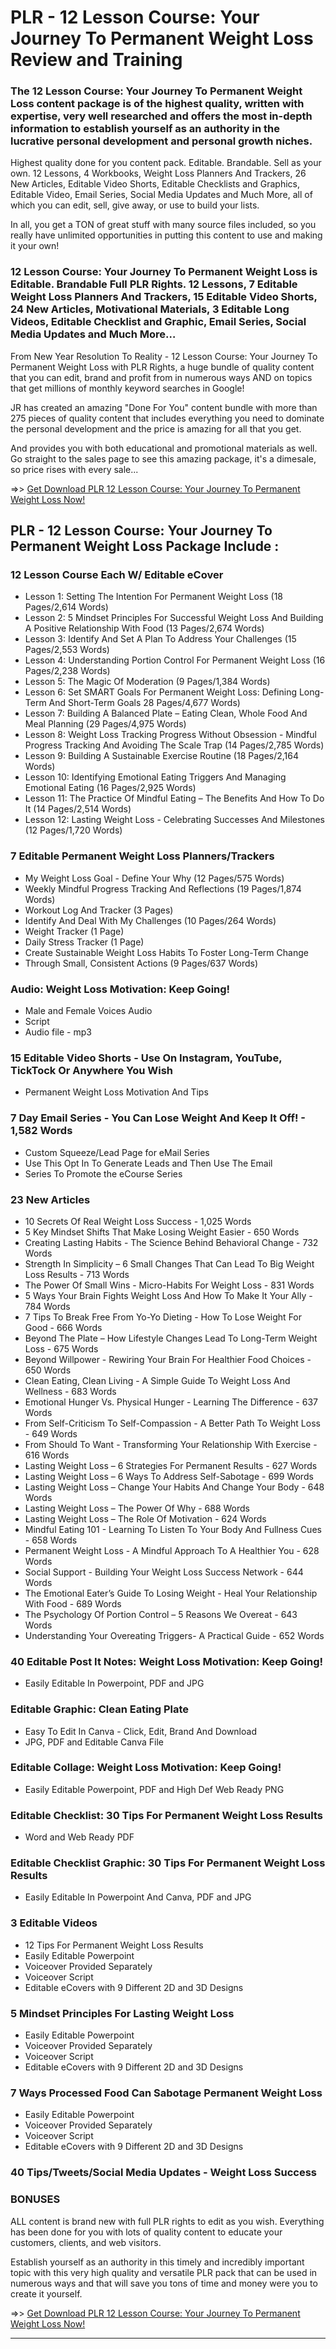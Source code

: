 # PLR - 12 Lesson Course: Your Journey To Permanent Weight Loss Review and Training
### The 12 Lesson Course: Your Journey To Permanent Weight Loss content package is of the highest quality, written with expertise, very well researched and offers the most in-depth information to establish yourself as an authority in the lucrative personal development and personal growth niches.
Highest quality done for you content pack. Editable. Brandable. Sell as your own. 12 Lessons, 4 Workbooks, Weight Loss Planners And Trackers, 26 New Articles, Editable Video Shorts, Editable Checklists and Graphics, Editable Video, Email Series, Social Media Updates and Much More, all of which you can edit, sell, give away, or use to build your lists.

In all, you get a TON of great stuff with many source files included, so you really have unlimited opportunities in putting this content to use and making it your own!

### 12 Lesson Course: Your Journey To Permanent Weight Loss is Editable. Brandable Full PLR Rights. 12 Lessons, 7 Editable Weight Loss Planners And Trackers, 15 Editable Video Shorts, 24 New Articles, Motivational Materials, 3 Editable Long Videos, Editable Checklist and Graphic, Email Series, Social Media Updates and Much More…

From New Year Resolution To Reality - 12 Lesson Course: Your Journey To Permanent Weight Loss with PLR Rights, a huge bundle of quality content that you can edit, brand and profit from in numerous ways AND on topics that get millions of monthly keyword searches in Google!

JR has created an amazing "Done For You" content bundle with more than 275 pieces of quality content that includes everything you need to dominate the personal development and the price is amazing for all that you get.

And provides you with both educational and promotional materials as well.
Go straight to the sales page to see this amazing package, it's a dimesale, so price rises with every sale...

=>> [Get Download PLR 12 Lesson Course: Your Journey To Permanent Weight Loss Now!](https://warriorplus.com/o2/a/ngl34gg/0)


## PLR - 12 Lesson Course: Your Journey To Permanent Weight Loss Package Include :

### 12 Lesson Course Each W/ Editable eCover
- Lesson 1: Setting The Intention For Permanent Weight Loss
(18 Pages/2,614 Words)
- Lesson 2: 5 Mindset Principles For Successful Weight Loss And Building A Positive Relationship With Food (13 Pages/2,674 Words)
- Lesson 3: Identify And Set A Plan To Address Your Challenges
(15 Pages/2,553 Words)
- Lesson 4: Understanding Portion Control For Permanent Weight Loss
(16 Pages/2,238 Words)
- Lesson 5: The Magic Of Moderation (9 Pages/1,384 Words)
- Lesson 6: Set SMART Goals For Permanent Weight Loss: Defining Long-Term And Short-Term Goals 28 Pages/4,677 Words)
- Lesson 7: Building A Balanced Plate – Eating Clean, Whole Food And Meal Planning (29 Pages/4,975 Words)
- Lesson 8: Weight Loss Tracking Progress Without Obsession - Mindful Progress Tracking And Avoiding The Scale Trap (14 Pages/2,785 Words)
- Lesson 9: Building A Sustainable Exercise Routine (18 Pages/2,164 Words)
- Lesson 10: Identifying Emotional Eating Triggers And Managing Emotional Eating (16 Pages/2,925 Words)
- Lesson 11: The Practice Of Mindful Eating – The Benefits And How To Do It (14 Pages/2,514 Words)
- Lesson 12: Lasting Weight Loss - Celebrating Successes And Milestones (12 Pages/1,720 Words)

### 7 Editable Permanent Weight Loss Planners/Trackers
- My Weight Loss Goal - Define Your Why (12 Pages/575 Words)
- Weekly Mindful Progress Tracking And Reflections (19 Pages/1,874 Words)
- Workout Log And Tracker (3 Pages)
- Identify And Deal With My Challenges (10 Pages/264 Words)
- Weight Tracker (1 Page)
- Daily Stress Tracker (1 Page)
- Create Sustainable Weight Loss Habits To Foster Long-Term Change
- Through Small, Consistent Actions (9 Pages/637 Words)

### Audio: Weight Loss Motivation: Keep Going!
- Male and Female Voices Audio
- Script
- Audio file - mp3

### 15 Editable Video Shorts - Use On Instagram, YouTube, TickTock Or Anywhere You Wish
- Permanent Weight Loss Motivation And Tips

### 7 Day Email Series - You Can Lose Weight And Keep It Off! - 1,582 Words
- Custom Squeeze/Lead Page for eMail Series 
- Use This Opt In To Generate Leads and Then Use The Email
- Series To Promote the eCourse Series

### 23 New Articles
- 10 Secrets Of Real Weight Loss Success - 1,025 Words
- 5 Key Mindset Shifts That Make Losing Weight Easier - 650 Words
- Creating Lasting Habits - The Science Behind Behavioral Change - 732 Words
- Strength In Simplicity – 6 Small Changes That Can Lead To Big Weight Loss Results - 713 Words
- The Power Of Small Wins - Micro-Habits For Weight Loss - 831 Words
- 5 Ways Your Brain Fights Weight Loss And How To Make It Your Ally - 784 Words
- 7 Tips To Break Free From Yo-Yo Dieting - How To Lose Weight For Good - 666 Words
- Beyond The Plate – How Lifestyle Changes Lead To Long-Term Weight Loss - 675 Words
- Beyond Willpower - Rewiring Your Brain For Healthier Food Choices - 650 Words
- Clean Eating, Clean Living - A Simple Guide To Weight Loss And Wellness - 683 Words
- Emotional Hunger Vs. Physical Hunger - Learning The Difference - 637 Words
- From Self-Criticism To Self-Compassion - A Better Path To Weight Loss - 649 Words
- From Should To Want - Transforming Your Relationship With Exercise - 616 Words
- Lasting Weight Loss – 6 Strategies For Permanent Results - 627 Words
- Lasting Weight Loss – 6 Ways To Address Self-Sabotage - 699 Words
- Lasting Weight Loss – Change Your Habits And Change Your Body - 648 Words
- Lasting Weight Loss – The Power Of Why - 688 Words
- Lasting Weight Loss – The Role Of Motivation - 624 Words
- Mindful Eating 101 - Learning To Listen To Your Body And Fullness Cues - 658 Words
- Permanent Weight Loss - A Mindful Approach To A Healthier You - 628 Words
- Social Support - Building Your Weight Loss Success Network - 644 Words
- The Emotional Eater’s Guide To Losing Weight - Heal Your Relationship With Food - 689 Words
- The Psychology Of Portion Control – 5 Reasons We Overeat - 643 Words
- Understanding Your Overeating Triggers- A Practical Guide - 652 Words

### 40 Editable Post It Notes: Weight Loss Motivation: Keep Going!
- Easily Editable In Powerpoint, PDF and JPG

### Editable Graphic: Clean Eating Plate
- Easy To Edit In Canva - Click, Edit, Brand And Download
- JPG, PDF and Editable Canva File

### Editable Collage: Weight Loss Motivation: Keep Going!
- Easily Editable Powerpoint, PDF and High Def Web Ready PNG

### Editable Checklist: 30 Tips For Permanent Weight Loss Results
- Word and Web Ready PDF

### Editable Checklist Graphic: 30 Tips For Permanent Weight Loss Results
- Easily Editable In Powerpoint And Canva, PDF and JPG

### 3 Editable Videos
- 12 Tips For Permanent Weight Loss Results
- Easily Editable Powerpoint
- Voiceover Provided Separately
- Voiceover Script
- Editable eCovers with 9 Different 2D and 3D Designs

### 5 Mindset Principles For Lasting Weight Loss
- Easily Editable Powerpoint
- Voiceover Provided Separately
- Voiceover Script
- Editable eCovers with 9 Different 2D and 3D Designs

### 7 Ways Processed Food Can Sabotage Permanent Weight Loss
- Easily Editable Powerpoint
- Voiceover Provided Separately
- Voiceover Script
- Editable eCovers with 9 Different 2D and 3D Designs

### 40 Tips/Tweets/Social Media Updates - Weight Loss Success

### BONUSES

ALL content is brand new with full PLR rights to edit as you wish. Everything has been done for you with lots of quality content to educate your customers, clients, and web visitors.

Establish yourself as an authority in this timely and incredibly important topic with this very high quality and versatile PLR pack that can be used in numerous ways and that will save you tons of time and money were you to create it yourself.

=>> [Get Download PLR 12 Lesson Course: Your Journey To Permanent Weight Loss Now!](https://warriorplus.com/o2/a/ngl34gg/0)


---
